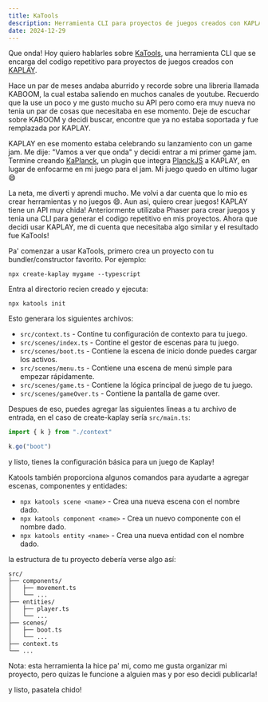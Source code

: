 ```yaml
---
title: KaTools
description: Herramienta CLI para proyectos de juegos creados con KAPLAY
date: 2024-12-29
---
```


Que onda!
Hoy quiero hablarles sobre [KaTools](https://www.npmjs.com/package/katools), una herramienta CLI que se encarga del codigo
repetitivo para proyectos de juegos creados con [KAPLAY](https://kaplayjs.com/).  

Hace un par de meses andaba aburrido y recorde sobre una libreria llamada KABOOM, la cual estaba saliendo en muchos canales
de youtube. Recuerdo que la use un poco y me gusto mucho su API pero como era muy nueva no tenia un par de cosas que 
necesitaba en ese momento. Deje de escuchar sobre KABOOM y decidi buscar, encontre que ya no estaba soportada
y fue remplazada por KAPLAY.  

KAPLAY en ese momento estaba celebrando su lanzamiento con un game jam. Me dije: "Vamos a ver que onda" y decidi entrar a mi
primer game jam. Termine creando [KaPlanck](https://kesuave.github.io/KaPlanck/), un plugin que integra
[PlanckJS](https://piqnt.com/planck.js) a KAPLAY, en lugar de enfocarme en mi juego para el jam. Mi juego quedo en ultimo
lugar 😄  

La neta, me diverti y aprendi mucho. Me volvi a dar cuenta que lo mio es crear herramientas y no juegos 😄. Aun asi,
quiero crear juegos! KAPLAY tiene un API muy chida! Anteriormente utilizaba Phaser para crear juegos y tenia una CLI
para generar el codigo repetitivo en mis proyectos. Ahora que decidi usar KAPLAY, me di cuenta que necesitaba algo similar
y el resultado fue KaTools!  

Pa' comenzar a usar KaTools, primero crea un proyecto con tu bundler/constructor favorito. Por ejemplo:

```shell
npx create-kaplay mygame --typescript
```

Entra al directorio recien creado y ejecuta:

```shell
npx katools init
```

Esto generara los siguientes archivos:

- `src/context.ts` - Contine tu configuración de contexto para tu juego.
- `src/scenes/index.ts` - Contine el gestor de escenas para tu juego.
- `src/scenes/boot.ts` - Contiene la escena de inicio donde puedes cargar los activos.
- `src/scenes/menu.ts` - Contiene una escena de menú simple para empezar rápidamente.
- `src/scenes/game.ts` - Contiene la lógica principal de juego de tu juego.
- `src/scenes/gameOver.ts` - Contiene la pantalla de game over.

Despues de eso, puedes agregar las siguientes lineas a tu archivo de entrada, en el caso de create-kaplay sería `src/main.ts`:

```ts
import { k } from "./context"

k.go("boot")
```

y listo, tienes la configuración básica para un juego de Kaplay!

Katools también proporciona algunos comandos para ayudarte a agregar escenas, componentes y entidades:

- `npx katools scene <name>` - Crea una nueva escena con el nombre dado.
- `npx katools component <name>` - Crea un nuevo componente con el nombre dado.
- `npx katools entity <name>` - Crea una nueva entidad con el nombre dado.

la estructura de tu proyecto debería verse algo así:

```
src/
├── components/
│   ├── movement.ts
│   └── ...
├── entities/
│   ├── player.ts
│   └── ...
├── scenes/
│   ├── boot.ts
│   └── ...
├── context.ts
└── ...
```

Nota: esta herramienta la hice pa' mi, como me gusta organizar mi proyecto, pero quizas le funcione a alguien mas y por eso
decidi publicarla!

y listo, pasatela chido!